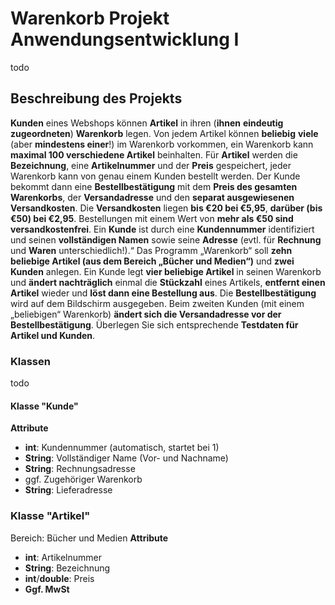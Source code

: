 # Warenkorb Projekt Anwendungsentwicklung I
todo
## Beschreibung des Projekts
**Kunden** eines Webshops können **Artikel** in ihren (**ihnen** **eindeutig** **zugeordneten**) **Warenkorb** legen. Von jedem Artikel können **beliebig** **viele** (aber **mindestens einer**!) im  Warenkorb vorkommen, ein Warenkorb kann **maximal 100 verschiedene Artikel** beinhalten.  Für **Artikel** werden die **Bezeichnung**, eine **Artikelnummer** und der **Preis** gespeichert, jeder Warenkorb kann von genau einem Kunden bestellt werden. Der Kunde bekommt dann eine **Bestellbestätigung** mit dem **Preis des gesamten Warenkorbs**, der **Versandadresse** und den **separat ausgewiesenen Versandkosten**. Die **Versandkosten** liegen **bis €20 bei €5,95**, **darüber (bis €50) bei €2,95**. Bestellungen mit einem Wert von **mehr als €50 sind versandkostenfrei**. Ein **Kunde** ist durch eine **Kundennummer** identifiziert und seinen **vollständigen Namen** sowie seine **Adresse** (evtl. für **Rechnung** und **Waren** unterschiedlich!).“ Das Programm „Warenkorb“ soll **zehn beliebige Artikel (aus dem Bereich „Bücher und Medien“)** und **zwei Kunden** anlegen. Ein Kunde legt **vier beliebige Artikel** in seinen Warenkorb und **ändert nachträglich** einmal die **Stückzahl** eines Artikels, **entfernt einen Artikel** wieder und **löst dann eine Bestellung aus**. Die **Bestellbestätigung** wird auf dem Bildschirm ausgegeben. Beim zweiten Kunden (mit einem „beliebigen“ Warenkorb) **ändert sich die Versandadresse vor der Bestellbestätigung**. Überlegen Sie sich entsprechende **Testdaten für Artikel und Kunden**.
### Klassen
todo
#### Klasse "Kunde"
**Attribute**
- **int**: Kundennummer (automatisch, startet bei 1)
- **String**: Vollständiger Name (Vor- und Nachname)
- **String**: Rechnungsadresse
- ggf. Zugehöriger Warenkorb
- **String**: Lieferadresse

### Klasse "Artikel"
Bereich: Bücher und Medien
**Attribute**
- **int**: Artikelnummer
- **String**: Bezeichnung
- **int**/**double**: Preis
- **Ggf. MwSt**
